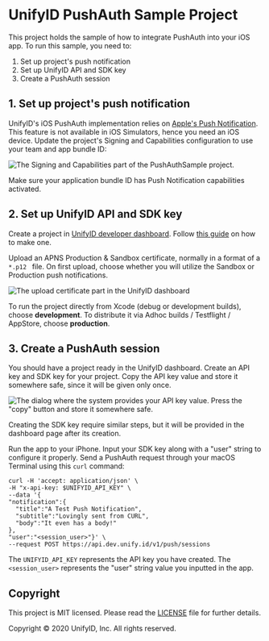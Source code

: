 # UnifyID PushAuth Sample Project

This project holds the sample of how to integrate PushAuth into your iOS app. To run this sample, you need to:

1. Set up project's push notification
2. Set up UnifyID API and SDK key
3. Create a PushAuth session

## 1. Set up project's push notification

UnifyID's iOS PushAuth implementation relies on [Apple's Push Notification](https://developer.apple.com/notifications/). This feature is not available in iOS Simulators, hence you need an iOS device. Update the project's Signing and Capabilities configuration to use your team and app bundle ID:

![The Signing and Capabilities part of the PushAuthSample project.](readme_images/signing-and-capabilities.png)

Make sure your application bundle ID has Push Notification capabilities activated.

## 2. Set up UnifyID API and SDK key

Create a project in [UnifyID developer dashboard](https://dashboard.unify.id/account/sign-in). Follow [this guide](https://developer.unify.id/docs/get-started/) on how to make one.

Upload an APNS Production & Sandbox certificate, normally in a format of a `*.p12 ` file. On first upload, choose whether you will utilize the Sandbox or Production push notifications.

![The upload certificate part in the UnifyID dashboard](readme_images/unifyid-dashboard-apns-choice.png)

To run the project directly from Xcode (debug or development builds), choose **development**. To distribute it via Adhoc builds / Testflight / AppStore, choose **production**.


## 3. Create a PushAuth session

You should have a project ready in the UnifyID dashboard. Create an API key and SDK key for your project. Copy the API key value and store it somewhere safe, since it will be given only once.

![The dialog where the system provides your API key value. Press the "copy" button and store it somewhere safe.](readme_images/dashboard-api-key-dialog.png)

Creating the SDK key require similar steps, but it will be provided in the dashboard page after its creation.

Run the app to your iPhone. Input your SDK key along with a "user" string to configure it properly. Send a PushAuth request through your macOS Terminal using this `curl` command:

```
curl -H 'accept: application/json' \
-H "x-api-key: $UNIFYID_API_KEY" \
--data '{
"notification":{
  "title":"A Test Push Notification",
  "subtitle":"Lovingly sent from CURL",
  "body":"It even has a body!"
},
"user":"<session_user>"}' \
--request POST https://api.dev.unify.id/v1/push/sessions
```

The `UNIFYID_API_KEY` represents the API key you have created. The `<session_user>` represents the "user" string value you inputted in the app.

## Copyright

This project is MIT licensed. Please read the [LICENSE](LICENSE) file for further details.

Copyright © 2020 UnifyID, Inc. All rights reserved.